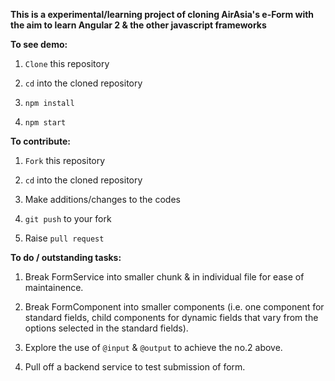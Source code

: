 **This is a experimental/learning project of cloning AirAsia's e-Form with the aim to learn Angular 2 & the other javascript frameworks**

**To see demo:**

1. `Clone` this repository

2. `cd` into the cloned repository

3. `npm install`

4. `npm start`

**To contribute:**

1. `Fork` this repository

2. `cd` into the cloned repository

3. Make additions/changes to the codes

4. `git push` to your fork

5. Raise `pull request`

**To do / outstanding tasks:**

1. Break FormService into smaller chunk & in individual file for ease of maintainence.

2. Break FormComponent into smaller components (i.e. one component for standard fields, child components for dynamic fields that vary from the options selected in the standard fields).

3. Explore the use of `@input` & `@output` to achieve the no.2 above.

4. Pull off a backend service to test submission of form.
